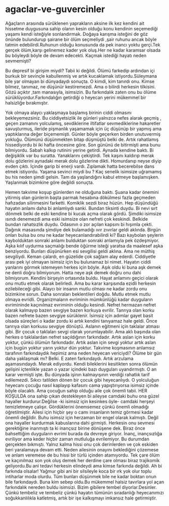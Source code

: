 # agaclar-ve-guvercinler
 Ağaçların arasında sürüklenen yaprakların aksine ilk kez kendini ait hissetme duygusuna sahip olanın kesin olduğu konu kendinin seçemediği yaşamı kendi isteğiyle sonlandırmak. Doğaya karışma isteğini de göz önünde bulundurup şairane bir ölüm seçmeliydi ,şair ruhunu ancak böyle tatmin edebilirdi.Ruhunun olduğu konusunda da pek inancı yoktu gerçi.Tek gerçek ölüm,karşı gelinemez kader yok oluş.Her ne kadar karamsar olsada bu böyleydi böyle de devam edecekti. Kaçmak istediği hayatı neden sevmemişti?
 
 Bu depresif bi girişim miydi? Tabii ki değildi. Ölümü farkedip ardından içi burkuk bir sevinçle kabullenmiş ve artık kucaklamak istiyordu.Süleymana bile yar olmayan bi dünyadaydı sonuçta. O kimdi, kim tanırdı onu. Kimse bilmez, tanımaz, ne düşünür kestiremezdi. Ama o bilirdi herkesin tilkisini. Gözü açıktır ,tam manasıyla, isimsizin. Bu farkındalık zaten onu bu ölüme sürüklüyordur.Farkındalığın getirdiği o heyecan yerini mükemmel bir halsizliğe bırakmıştır.
 
 Yok olmaya alaycı yaklaşmaya başlamış birinin ciddi olmasını bekleyemezsiniz. Bu ciddiyetsizlik ile günleri yalnızca nefes alarak geçmiş , geçen zamanını yolculamış, sevdiklerine iltifatlar sevmediklerine hakaretler savuşturmuş, ileride pişmanlık yaşamamak için üç düşünüp bir yapmış ama yaptıklarına değer biçememişti. Günler böyle geçerken birden unutuvermiş yokluğu. Ölümünü düşünmekten bitap düşmüştü belki de. Artık rahatlamış hissediyordu bi iki hafta öncesine göre. Son gününü de bitirmişti ama bunu bilmiyordu. Sabah kalkıp rutinini yerine getirdi. Aynada kendine baktı. Bi değişiklik var bu suratta. Yanaklarını çekiştirdi. Tek kaşını kaldırıp merak dolu gözlerini aynadaki merak dolu gözlerine dikti. Homurdanıp neyse diyip evden çıktı. İçinde garip bi enerji vardı. Zıplamak hatta becerebilse dans etmek istiyordu. Yaşama sevinci miydi bu ? Kaç senelik isimsize uğramamış bu his neden şimdi gelsin. Tam da yaşlandığını kabul etmeye başlamışken. Yaşlanmak bizimkine göre değildi sonuçta.
  
 Hemen takvime koşup günlerden ne olduğuna baktı. Şuana kadar önemini yitirmiş olan günlerin başta parmak hesabına dökülmesi fazla geçmeden hafızadan silinmesini farketti. Komiklik sezdi biraz hüzün. Hep düşündüğü hayatın anlamı daha bi anlamlıydı sanki. Bundan tiksinti duydu. Bi nevi sırt dönmek belki de eski kendine bi kucak açma olarak gördü. Şimdiki isimsize ısındı denemezdi ama eski isimsize olan nefreti çok keskindi. Belkide bundan rahatsızlık duydu. Odasının o zor açılan kapsını bi hışımla çekti. Dağınık masasında şimdiye dek bulamadığı ıvır zıvırlar geldi aklında. Birgün onları bulsa bu onu ne kadar heyecanlandırabilirdi ki? Bazı kaybolan şeylerin kaybolduktan sonraki anlamı bulduktan sonraki anlamıyla pek özdeşmiyor. Aşka kılıf uydurma saçmalığı bende öğürme isteği yaratsa da maalesef aşka benziyordu. Bunları düşünürken esi sevgilisi geldi aklına. Ama ne müthiş sevgiliydi. Keman çalardı, en güzelide çok sağlam alay ederdi. Ciddiyetle arası pek iyi olmayan isimsiz için bu bulunamaz bi nimet. Hayatın ciddi yanlarını görmek istemeyen herkes için böyle. Aşık oldu ki buna aşk demek ne denli doğru bilmiyorum. Hatta neye aşk demek doğru onu dahi bilmiyorum. Kendini birşeyin ortasında buldu. Hayat anlamını geçici olarak onu mutlu etmek olarak belirledi. Ama bu karar karşısında ezidli herkesin ezilebileceği gibi. Alaycı bir insanın mutlu olması ne kadar zordu onu bizimkine sorun. Daha sonraları beklentileri doğdu. Mutlu etmek mutlu olmaya evridli. Organizmaların evriminin mümkünlüğü kadar duyguların evrimininde kaçınılmaz evriminin olduğu kesindi. Nefret hermazan nefret olarak kalmayıp bazen sevgiye bazen korkuya evrilir. Tanrıya olan korku bazen nefrete bazen sevgiye sürüklenir. İsimsiz için adımlar gayet basit olsada süreçleri o kadar zordu ki artık kendini tanıyamaz hale geldi. Önce tanrıya olan korkusu sevgiye dönüştü. Aslanın eğitmeni için taklalar atması gibi. Bir çocuk o taklaları sevgi olarak yorumlayabilir. Ama aklı başında olan herkes o taklalardan nefret saçıldığının farkındadır. Artık aslan için korku yoktur, çünkü ölümün farkındadır. Artık aslan için sevgi yoktur artık aslan için bugün yoktur yarın yoktur dün yoktur. Takvime koşmasının anlamsız tarafının farkındaydık hepimiz ama neden heyecan vericiydi? Ölüme bir gün daha yaklaşmak mı? Belki. E zaten farkındaydı. Artık arzulama aşamasındaydı. Merak ediyordu. Kendi bileklerini kesitikten sonra ölümün gelişini içtenlikle yazan o yazar içindeki bazı duyguları uyandırmıştı. O an karar vermişti işte. Bu dünyada işinın kalmayışının verdiği rahatlık tarif edilemezdi. Sıkıcı tatilden dönen bir çocuk gibi heyecanlıydı. O yolculuğun heyecanı çocuğu nasıl kaplayıp kafasını cama yapıştırıyorsa isimsiz içinde böyle olacaktı.
 Ama çocuğun sahip olduğu aile çok önemli tabii. HER KOŞULDA ona sahip çıkan destekleyen bi aileyse camdaki buhu ona güzel hayaller kurdurur.Değilse -ki isimsiz için kesinkes öyle- camdaki herşeyi temizletmeye çalışır. Gördüklerini önemsemez çünkü önemli olmadığı öğretilmiştir. Ailesi için hiçbir şey o camı insanların temiz görmesi kadar önemli değildir. Buhu isimsiz için herzaman bir engel olarak kalmıştı. Değil ona hayaller kurdurmak kabuslarına dahi girmişti. Herkesin onu sevmesi gerektiğine inanmıştı ta ki inançsız birine dönüşene dek. Biraz önce bahsettiğim duyguların evrimi burada da devreye giriyor. İnanç, inançsızlığa evriliyor ama keder hiçbir zaman mutluluğa evrilemiyor. Bu durumdan gerçekten bıkmıştı. Yalnız kalma hissi onu çok derinlerden ve çok eskiden beri yaralamaya devam etti.
 Neden ailesinin onayını beklediğini çözemese ve anlam veremese de bu hissi bir türlü içinden atamıyordu. Tek çare ölüm ve kaçınılmaz son yok oluş demek her derdine çare olması biraz trajikomik geliyordu.Bu ani tedavi herkesin elindeydi ama kimse farkında değildi. Ah bi farkında olsalar! Yağmur gibi ani bir silsileyle koca bir ırk yok olur toplu intiharlar moda olurdu. Tüm bunları düşünmek bile ne kadar boktan onun bile farkındaydı. Buna kim sebep oldu.Bu mükemmel halsiz tavırlara yol açan farkındalık nereden buldu isimsizi. Bizim gibilere tembel diyorlar.Desinler. Çünkü tembeliz ve tembeliz çünkü hayatın tümünün sıradanlığı heyecanımızı soğukkanlılıkla katletmiş, artık bir işe kalkışmayı imkansız hale getirmiştir.
